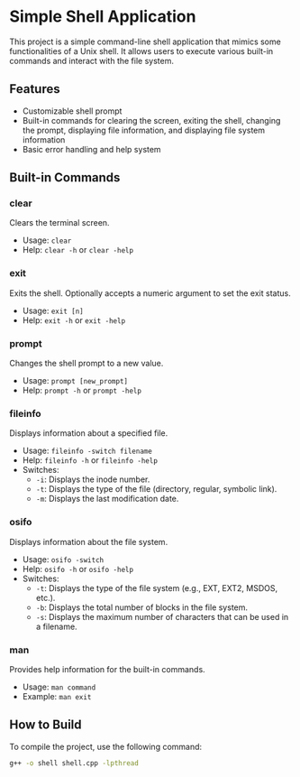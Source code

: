 # Simple Shell Application

This project is a simple command-line shell application that mimics some functionalities of a Unix shell. It allows users to execute various built-in commands and interact with the file system.

## Features

- Customizable shell prompt
- Built-in commands for clearing the screen, exiting the shell, changing the prompt, displaying file information, and displaying file system information
- Basic error handling and help system

## Built-in Commands

### clear
Clears the terminal screen.
- Usage: `clear`
- Help: `clear -h` or `clear -help`

### exit
Exits the shell. Optionally accepts a numeric argument to set the exit status.
- Usage: `exit [n]`
- Help: `exit -h` or `exit -help`

### prompt
Changes the shell prompt to a new value.
- Usage: `prompt [new_prompt]`
- Help: `prompt -h` or `prompt -help`

### fileinfo
Displays information about a specified file.
- Usage: `fileinfo -switch filename`
- Help: `fileinfo -h` or `fileinfo -help`
- Switches:
  - `-i`: Displays the inode number.
  - `-t`: Displays the type of the file (directory, regular, symbolic link).
  - `-m`: Displays the last modification date.

### osifo
Displays information about the file system.
- Usage: `osifo -switch`
- Help: `osifo -h` or `osifo -help`
- Switches:
  - `-t`: Displays the type of the file system (e.g., EXT, EXT2, MSDOS, etc.).
  - `-b`: Displays the total number of blocks in the file system.
  - `-s`: Displays the maximum number of characters that can be used in a filename.

### man
Provides help information for the built-in commands.
- Usage: `man command`
- Example: `man exit`

## How to Build

To compile the project, use the following command:
```sh
g++ -o shell shell.cpp -lpthread
